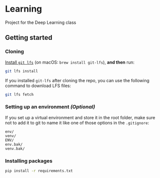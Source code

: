 # Learning
Project for the Deep Learning class

## Getting started

### Cloning

[Install `git lfs`](https://git-lfs.github.com) (on macOS: `brew install git-lfs`), **and then** run:

```bash
git lfs install
```

If you installed `git-lfs` after cloning the repo, you can use the following command to download LFS files:

```bash
git lfs fetch
```

### Setting up an environment *(Optional)*

If you set up a virtual environment and store it in the root folder, make sure 
not to add it to git to name it like one of those options in the `.gitignore`:

```
env/
venv/
ENV/
env.bak/
venv.bak/
```

### Installing packages

```bash
pip install -r requirements.txt
```
